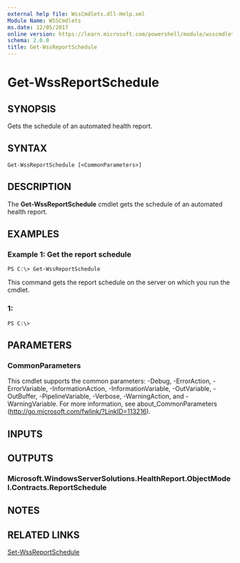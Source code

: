 ```yaml
---
external help file: WssCmdlets.dll-Help.xml
Module Name: WSSCmdlets
ms.date: 12/05/2017
online version: https://learn.microsoft.com/powershell/module/wsscmdlets/get-wssreportschedule?view=windowsserver2012r2-ps&wt.mc_id=ps-gethelp
schema: 2.0.0
title: Get-WssReportSchedule
---
```


# Get-WssReportSchedule

## SYNOPSIS
Gets the schedule of an automated health report.

## SYNTAX

```
Get-WssReportSchedule [<CommonParameters>]
```

## DESCRIPTION
The **Get-WssReportSchedule** cmdlet gets the schedule of an automated health report.

## EXAMPLES

### Example 1: Get the report schedule
```
PS C:\> Get-WssReportSchedule
```

This command gets the report schedule on the server on which you run the cmdlet.

### 1:
```
PS C:\>
```

## PARAMETERS

### CommonParameters
This cmdlet supports the common parameters: -Debug, -ErrorAction, -ErrorVariable, -InformationAction, -InformationVariable, -OutVariable, -OutBuffer, -PipelineVariable, -Verbose, -WarningAction, and -WarningVariable. For more information, see about_CommonParameters (http://go.microsoft.com/fwlink/?LinkID=113216).

## INPUTS

## OUTPUTS

### Microsoft.WindowsServerSolutions.HealthReport.ObjectModel.Contracts.ReportSchedule

## NOTES

## RELATED LINKS

[Set-WssReportSchedule](./Set-WssReportSchedule.md)

